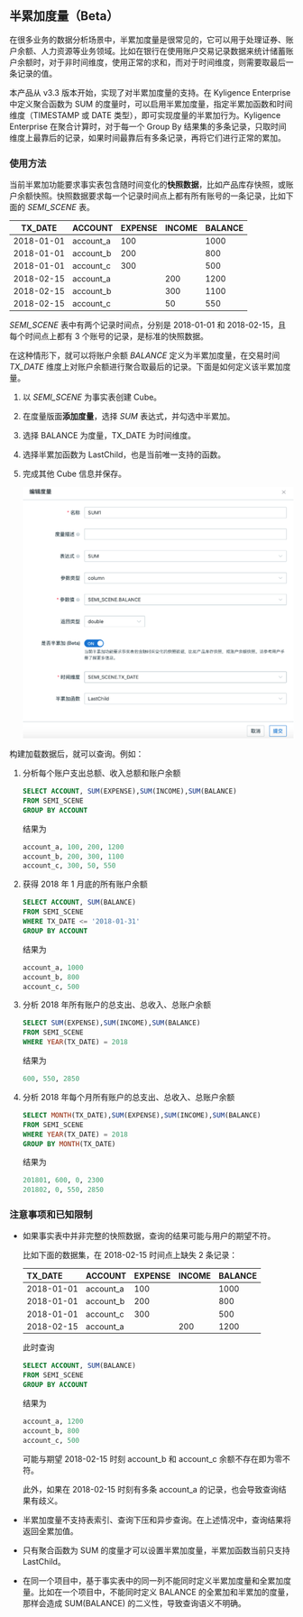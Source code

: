 ## 半累加度量（Beta）

在很多业务的数据分析场景中，半累加度量是很常见的，它可以用于处理证券、账户余额、人力资源等业务领域。比如在银行在使用账户交易记录数据来统计储蓄账户余额时，对于非时间维度，使用正常的求和，而对于时间维度，则需要取最后一条记录的值。

本产品从 v3.3 版本开始，实现了对半累加度量的支持。在 Kyligence Enterprise 中定义聚合函数为 SUM 的度量时，可以启用半累加度量，指定半累加函数和时间维度（TIMESTAMP 或 DATE 类型），即可实现度量的半累加行为。Kyligence Enterprise 在聚合计算时，对于每一个 Group By 结果集的多条记录，只取时间维度上最靠后的记录，如果时间最靠后有多条记录，再将它们进行正常的累加。

###  使用方法

当前半累加功能要求事实表包含随时间变化的**快照数据**，比如产品库存快照，或账户余额快照。快照数据要求每一个记录时间点上都有所有账号的一条记录，比如下面的 *SEMI_SCENE* 表。

| TX_DATE    | ACCOUNT   | EXPENSE | INCOME | BALANCE |
| ---------- | --------- | ------- | ------ | ------- |
| 2018-01-01 | account_a | 100     |        | 1000    |
| 2018-01-01 | account_b | 200     |        | 800     |
| 2018-01-01 | account_c | 300     |        | 500     |
| 2018-02-15 | account_a |         | 200    | 1200    |
| 2018-02-15 | account_b |         | 300    | 1100    |
| 2018-02-15 | account_c |         | 50     | 550     |

*SEMI_SCENE* 表中有两个记录时间点，分别是 2018-01-01 和 2018-02-15，且每个时间点上都有 3 个账号的记录，是标准的快照数据。

在这种情形下，就可以将账户余额 *BALANCE* 定义为半累加度量，在交易时间 *TX_DATE* 维度上对账户余额进行聚合取最后的记录。下面是如何定义该半累加度量。

1. 以 *SEMI_SCENE* 为事实表创建 Cube。

2. 在度量版面**添加度量**，选择 *SUM* 表达式，并勾选中半累加。

3. 选择 BALANCE 为度量，TX_DATE 为时间维度。

4. 选择半累加函数为 LastChild，也是当前唯一支持的函数。

5. 完成其他 Cube 信息并保存。
   
   ![添加度量](../images/semi_sum.cn.png)



构建加载数据后，就可以查询。例如：

1. 分析每个账户支出总额、收入总额和账户余额

   ```sql
   SELECT ACCOUNT, SUM(EXPENSE),SUM(INCOME),SUM(BALANCE)
   FROM SEMI_SCENE
   GROUP BY ACCOUNT
   ```

   结果为

   ```sql
   account_a, 100, 200, 1200
   account_b, 200, 300, 1100
   account_c, 300, 50, 550
   ```

2. 获得 2018 年 1 月底的所有账户余额

   ```sql
   SELECT ACCOUNT, SUM(BALANCE)
   FROM SEMI_SCENE
   WHERE TX_DATE <= '2018-01-31'
   GROUP BY ACCOUNT
   ```
   
   结果为
   
   ```sql
   account_a, 1000
   account_b, 800
   account_c, 500
   ```
   
3. 分析 2018 年所有账户的总支出、总收入、总账户余额

   ```sql
   SELECT SUM(EXPENSE),SUM(INCOME),SUM(BALANCE)
   FROM SEMI_SCENE
   WHERE YEAR(TX_DATE) = 2018
   ```

   结果为

   ```sql
   600, 550, 2850
   ```

4. 分析 2018 年每个月所有账户的总支出、总收入、总账户余额

   ```sql
   SELECT MONTH(TX_DATE),SUM(EXPENSE),SUM(INCOME),SUM(BALANCE)
   FROM SEMI_SCENE
   WHERE YEAR(TX_DATE) = 2018
   GROUP BY MONTH(TX_DATE)
   ```

   结果为

   ```sql
   201801, 600, 0, 2300
   201802, 0, 550, 2850
   ```



### 注意事项和已知限制

- 如果事实表中并非完整的快照数据，查询的结果可能与用户的期望不符。
  
  比如下面的数据集，在 2018-02-15 时间点上缺失 2 条记录：
  
  | TX_DATE    | ACCOUNT   | EXPENSE | INCOME | BALANCE |
  | ---------- | --------- | ------- | ------ | ------- |
  | 2018-01-01 | account_a | 100     |        | 1000    |
  | 2018-01-01 | account_b | 200     |        | 800     |
  | 2018-01-01 | account_c | 300     |        | 500     |
  | 2018-02-15 | account_a |         | 200    | 1200    |
  
  此时查询
  
  ```sql
  SELECT ACCOUNT, SUM(BALANCE)
  FROM SEMI_SCENE
  GROUP BY ACCOUNT
  ```
  
  结果为
  
  ```sql
  account_a, 1200
  account_b, 800
  account_c, 500
  ```

  可能与期望 2018-02-15 时刻 account_b 和 account_c 余额不存在即为零不符。

  此外，如果在 2018-02-15 时刻有多条 account_a 的记录，也会导致查询结果有歧义。
  
- 半累加度量不支持表索引、查询下压和异步查询。在上述情况中，查询结果将返回全累加值。

- 只有聚合函数为 SUM 的度量才可以设置半累加度量，半累加函数当前只支持 LastChild。

- 在同一个项目中，基于事实表中的同一列不能同时定义半累加度量和全累加度量。比如在一个项目中，不能同时定义 BALANCE 的全累加和半累加的度量，那样会造成 SUM(BALANCE) 的二义性，导致查询语义不明确。
